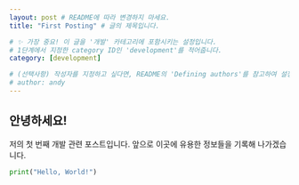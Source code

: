 ```yaml
---
layout: post # README에 따라 변경하지 마세요.
title: "First Posting" # 글의 제목입니다.

# ✨ 가장 중요! 이 글을 '개발' 카테고리에 포함시키는 설정입니다.
# 1단계에서 지정한 category ID인 'development'를 적어줍니다.
category: [development]

# (선택사항) 작성자를 지정하고 싶다면, README의 'Defining authors'를 참고하여 설정 후 추가할 수 있습니다.
# author: andy
---
```


## 안녕하세요!

저의 첫 번째 개발 관련 포스트입니다.
앞으로 이곳에 유용한 정보들을 기록해 나가겠습니다.

```python
print("Hello, World!")
